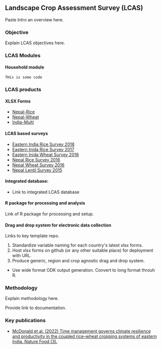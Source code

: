 ## Landscape Crop Assessment Survey (LCAS)

Paste Intro an overview here.

### Objective

Explain LCAS objectives here.

### LCAS Modules

#### Household module

`
THis is some code
`


### LCAS products

#### XLSX Forms
 - [Nepal-Rice](https://github.com/AntonUrfels/LCAS/blob/main/data/xlsx_deployed/np_rice.xlsx)
 - [Nepal-Wheat](https://github.com/AntonUrfels/LCAS/blob/main/data/xlsx_deployed/np_wheat.xlsx)
 - [India-Multi](https://github.com/AntonUrfels/LCAS/blob/main/data/xlsx_deployed/in_multi.xlsx)



#### LCAS based surveys

 - [Eastern India Rice Survey 2018](https://hdl.handle.net/11529/10548656)
 - [Eastern Inida Rice Survey 2017](https://hdl.handle.net/11529/10548605)
 - [Eastern Inida Wheat Survey 2018](https://hdl.handle.net/11529/10548507) 
 - [Nepal Rice Survey 2016](https://hdl.handle.net/11529/10968)
 - [Nepal Wheat Survey 2016](https://hdl.handle.net/11529/10548615)
 - [Nepal Lentil Survey 2015](https://hdl.handle.net/11529/10548086)
 

#### Integrated database:
- Link to integrated LCAS database


#### R package for processing and analysis

Link of R package for processing and setup.

#### Drag and drop system for electronic data collection

Links to key template repo.
1. Standardize variable naming for each country's latest xlsx forms.
2. Host xlsx forms on github (or any other suitable place) for deployment with URL.
3. Produce generic, region and crop agnostic drag and drop system.
- Use wide format ODK output generation. Convert to long format throuh R.


### Methodology

Explain methodology here.

Provide link to documentation.

### Key publications

- [McDonald et al. (2022) Time management governs climate resilience and productivity in the coupled rice–wheat cropping systems of eastern India. Nature Food (3).](https://doi.org/10.1038/s43016-022-00549-0)
